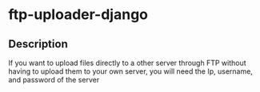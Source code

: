# ftp-uploader-django



## Description
If you want to upload files directly to a  other server through FTP without having to upload them to your own server, you will need the Ip, username, and password of the server
